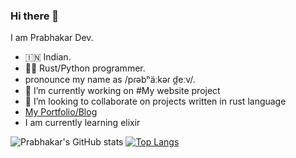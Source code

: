 ### Hi there 👋

<!--
**ayushashi11/ayushashi11** is a ✨ _special_ ✨ repository because its `README.md` (this file) appears on your GitHub profile.

Here are some ideas to get you started:


- 🌱 I’m currently learning ...

- 🤔 I’m looking for help with ...
- 💬 Ask me about ...
- 📫 How to reach me: ...
- 😄 Pronouns: ...
- ⚡ Fun fact: ...
-->
I am Prabhakar Dev.
- 🇮🇳 Indian.
- 🦀🐍 Rust/Python programmer.
- pronounce my name as /pɾəbʰäːkəɾ d̪eːv/.
- 🔭 I’m currently working on #My website project
- 👯 I’m looking to collaborate on projects written in rust language
- [My Portfolio/Blog](https://pbkdev.pythonanywhere.com)
- I am currently learning elixir



![Prabhakar's GitHub stats](https://github-readme-stats.vercel.app/api?username=ayushashi11&show_icons=true&theme=gruvbox)
[![Top Langs](https://github-readme-stats.vercel.app/api/top-langs/?username=ayushashi11&theme=gruvbox)](https://github.com/anuraghazra/github-readme-stats)
